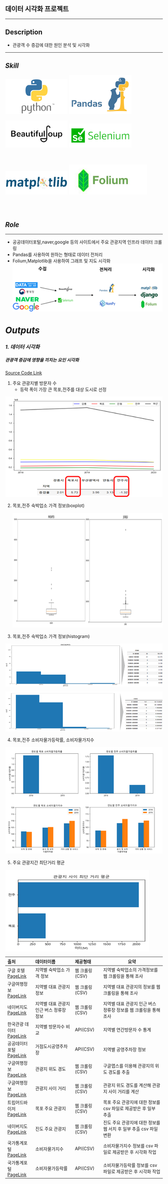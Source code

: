 ## 데이터 시각화 프로젝트
---
## Description



- 관광객 수 증감에 대한 원인 분석 및 시각화


***
## ***Skill***

<div>
<img src='README.assets/Python-Symbol.png' width=200px >
<img src='README.assets/pandas.jpeg' width=200px>
<br></br>
<img src='README.assets/bs.png' width=200px>
<img src='README.assets/selenium_logo.png' width=200px>
<br></br>
<br></br>
<img src='README.assets/matplotlib.png' width=200px>
<img src='README.assets/folium.png' width=250px>
<br></br>
<br></br>

</span>
</div>




## ***Role***
---

- 공공데이터포털,naver,google 등의 사이트에서 주요 관광지역 인프라 데이터 크롤링
- Pandas를 사용하여 원하는 형태로 데이터 전처리
- Folium,Matplotlib을 사용하여 그래프 및 지도 시각화
![image-20211130234212225](README.assets/process.png)



# ***Outputs***

### *1. 데이터 시각화*                   

##### 관광객 증감에 영향을 끼치는 요인 시각화

   
[Source Code Link](https://github.com/ankiyong/first_project/tree/master/1_Code)
    

1. 주요 관광지별 방문자 수
   - 등락 폭이 가장 큰 목포,전주를 대상 도시로 선정

![image-20211130234212225](README.assets/image-20211130234212225.png)

2. 목포,전주 숙박업소 가격 정보(boxplot)

   ![image-20211130224833240](README.assets/image-20211130224833240.png)

3. 목포,전주 숙박업소 가격 정보(histogram)

![image-20211130224855254](README.assets/image-20211130224855254.png)

![image-20211130224934868](README.assets/image-20211130224934868.png)

4. 목포,전주 소비자물가등락률, 소비자물가지수

![image-20211130224444474](README.assets/image-20211130224444474.png)

5. 주요 관광지간 최단거리 평균

![image-20211130224427994](README.assets/image-20211130224427994.png)


  
    






| **출처**                                                     | **데이터이름**                            | **제공형태**    | **요약**                                                     |
| :----------------------------------------------------------- | :---------------------------------------- | :-------------- | ------------------------------------------------------------ |
| 구글  호텔 <br>[PageLink](https://www.google.com/travel/hotels/)             | 지역별  숙박업소 가격 정보                | 웹  크롤링(CSV) | 지역별  숙박업소의 가격정보를 웹 크롤링을 통해 조사          |
| 구글여행정보<br>[PageLink](https://www.google.com/travel)               | 지역별  대표 관광지 정보                  | 웹  크롤링(CSV) | 지역별  대표 관광지의 정보를 웹 크롤링을 통해 조사           |
| 네이버지도<br>[PageLink](https://www.map.naver.com)                     | 지역별  대표 관광지 인근 버스 정류장 정보 | 웹  크롤링(CSV) | 지역별  대표 관광지 인근 버스 정류장 정보를 웹 크롤링을 통해 조사 |
| 한국관광  데이터<br>[PageLink](https://datalab.visitkorea.or.kr/datalab/portal/bda/getByRegnAna.do) | 지역별  방문자수 비교                     | API(CSV)        | 지역별  연간방문자 수 통계                                   |
| 공공데이터포털<br>[PageLink](https://www.data.go.kr/data/15012896/standard.do) | 거점도시공영주차장                        | API(CSV)        | 지역별  공영주차장 정보                                      |
| 구글여행정보<br>[PageLink](https://www.google.com/travel)               | 관광지  위도 경도                         | 웹  크롤링(CSV) | 구글맵스를  이용해 관광지의 위도 경도를 추출                 |
| 구글여행정보<br>[PageLink](https://www.google.com/travel)               | 관광지  사이 거리                         | 웹  크롤링(CSV) | 관광지  위도 경도를 계산해 관광지 사이 거리를 계산           |
| 트립어드바이저<br>[PageLink](https://www.tripadvisor.co.kr/Attractions-g1074117-Activities-Mokpo_Jeollanam_do.html) | 목포  주요 관광지                         | 웹  크롤링(CSV) | 목포  주요 관광지에 대한 정보를 csv 파일로 제공받은 후 일부 추출 |
| 네이버지도<br>[PageLink](https://naver.com)                             | 진도  주요 관광지                         | 웹  크롤링(CSV) | 진도  주요 관광지에 대한 정보를 웹 서치 후 일부 추출 csv 파일 변환 |
| 국가통계포털<br>[PageLink](https://kosis.kr/search/search.do)           | 소비자물가지수                            | API(CSV)        | 소비자물가지수  정보를 csv  파일로  제공받은 후 시각화 작업  |
| 국가통계포털<br>[PageLink](https://kosis.kr/search/search.do)           | 소비자물가등락률                          | API(CSV)        | 소비자물가등락률  정보를 csv  파일로  제공받은 후 시각화 작업 |

